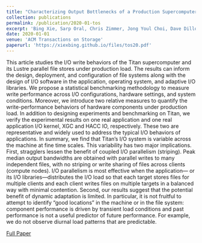 ```yaml
---
title: "Characterizing Output Bottlenecks of a Production Supercomputer: Analysis and Implications"
collection: publications
permalink: /publication/2020-01-tos
excerpt: 'Bing Xie, Sarp Oral, Chris Zimmer, Jong Youl Choi, Dave Dillow, Scott Klasky, Jay Lofstead, Norbert Podhorszki, Jeff S. Chase.'
date: 2020-01-01
venue: 'ACM Transactions on Storage'
paperurl: 'https://xiexbing.github.io/files/tos20.pdf'
---
```

This article studies the I/O write behaviors of the Titan supercomputer and its Lustre parallel file stores under
production load. The results can inform the design, deployment, and configuration of file systems along with
the design of I/O software in the application, operating system, and adaptive I/O libraries.
We propose a statistical benchmarking methodology to measure write performance across I/O configurations, hardware settings, and system conditions. Moreover, we introduce two relative measures to quantify
the write-performance behaviors of hardware components under production load. In addition to designing
experiments and benchmarking on Titan, we verify the experimental results on one real application and one
real application I/O kernel, XGC and HACC IO, respectively. These two are representative and widely used
to address the typical I/O behaviors of applications.
In summary, we find that Titan’s I/O system is variable across the machine at fine time scales. This variability has two major implications. First, stragglers lessen the benefit of coupled I/O parallelism (striping). Peak
median output bandwidths are obtained with parallel writes to many independent files, with no striping or
write sharing of files across clients (compute nodes). I/O parallelism is most effective when the application—
or its I/O libraries—distributes the I/O load so that each target stores files for multiple clients and each client
writes files on multiple targets in a balanced way with minimal contention. Second, our results suggest that
the potential benefit of dynamic adaptation is limited. In particular, it is not fruitful to attempt to identify
“good locations” in the machine or in the file system: component performance is driven by transient load
conditions and past performance is not a useful predictor of future performance. For example, we do not
observe diurnal load patterns that are predictable.


[Full Paper](https://xiexbing.github.io/files/tos20.pdf)

